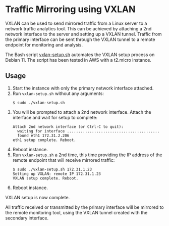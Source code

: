 # Traffic Mirroring using VXLAN

VXLAN can be used to send mirrored traffic from a Linux server to a network
traffic analytics tool.  This can be achieved by attaching a 2nd network
interface to the server and setting up a VXLAN tunnel.  Traffic from the primary
interface can be sent through the VXLAN tunnel to a remote endpoint for
monitoring and analysis.

The Bash script [vxlan-setup.sh](vxlan-setup.sh) automates the VXLAN setup
process on Debian 11.  The script has been tested in AWS with a t2.micro
instance.

## Usage

1. Start the instance with only the primary network interface attached.
2. Run `vxlan-setup.sh` without any arguments:
   ```
   $ sudo ./vxlan-setup.sh
   ```
3. You will be prompted to attach a 2nd network interface.  Attach the
   interface and wait for setup to complete:
   ``` 
   Attach 2nd network interface (or Ctrl-C to quit):
     waiting for interface .........................................
     found eth1 172.31.2.206
   eth1 setup complete. Reboot.
   ```
4. Reboot instance.
5. Run `vxlan-setup.sh` a 2nd time, this time providing the IP address of the
   remote endpoint that will receive mirrored traffic:
   ```
   $ sudo ./vxlan-setup.sh 172.31.1.23
   Setting up VXLAN: remote IP 172.31.1.23
   VXLAN setup complete. Reboot.
6. Reboot instance.

VXLAN setup is now complete.

All traffic received or transmitted by the primary interface will be mirrored to
the remote monitoring tool, using the VXLAN tunnel created with the secondary
interface.
